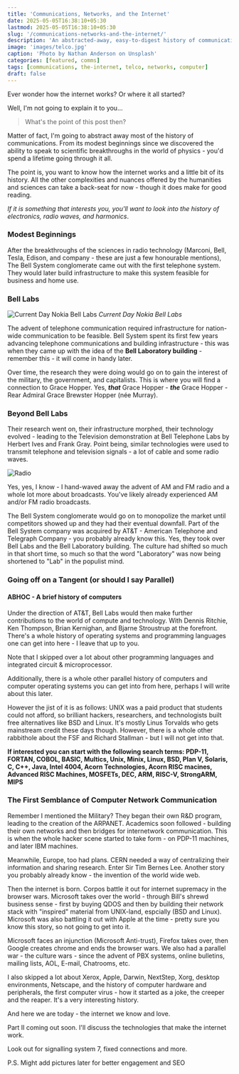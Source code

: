 ```yaml
---
title: 'Communications, Networks, and the Internet'
date: 2025-05-05T16:38:10+05:30
lastmod: 2025-05-05T16:38:10+05:30
slug: '/communications-networks-and-the-internet/'
description: 'An abstracted-away, easy-to-digest history of communications and the evolution of the internet'
image: 'images/telco.jpg'
caption: 'Photo by Nathan Anderson on Unsplash'
categories: [featured, comms]
tags: [communications, the-internet, telco, networks, computer]
draft: false
---
```

Ever wonder how the internet works? Or where it all started?

Well, I'm not going to explain it to you...

> What's the point of this post then?

Matter of fact, I'm going to abstract away most of the history of communications. From its modest beginnings since we discovered the ability to speak to scientific breakthroughs in the world of physics - you'd spend a lifetime going through it all.

The point is, you want to know how the internet works and a little bit of its history. All the other complexities and nuances offered by the humanities and sciences can take a back-seat for now - though it does make for good reading.

*If it is something that interests you, you'll want to look into the history of electronics, radio waves, and harmonics*.

### Modest Beginnings

After the breakthroughs of the sciences in radio technology (Marconi, Bell, Tesla, Edison, and company - these are just a few honourable mentions), The Bell System conglomerate came out with the first telephone system. They would later build infrastructure to make this system feasible for business and home use.

### Bell Labs

![Current Day Nokia Bell Labs](https://www.nokia.com/sites/default/files/2024-11/mh_drone_front-side_1.width-640.format-webp.jpeg?height=246&width=437)
*Current Day Nokia Bell Labs*

The advent of telephone communication required infrastructure for nation-wide communication to be feasible. Bell System spent its first few years advancing telephone communications and building infrastructure - this was when they came up with the idea of the **Bell Laboratory building** - remember this - it will come in handy later.

Over time, the research they were doing would go on to gain the interest of the military, the government, and capitalists. This is where you will find a connection to Grace Hopper. Yes, *__that__* Grace Hopper - *__the__* Grace Hopper - Rear Admiral Grace Brewster Hopper (née Murray).

### Beyond Bell Labs

Their research went on, their infrastructure morphed, their technology evolved - leading to the Television demonstration at Bell Telephone Labs by Herbert Ives and Frank Gray. Point being, similar technologies were used to transmit telephone and television signals - a lot of cable and some radio waves.

![Radio](../../../images/radio.jpg)

Yes, yes, I know - I hand-waved away the advent of AM and FM radio and a whole lot more about broadcasts. You've likely already experienced AM and/or FM radio broadcasts.

The Bell System conglomerate would go on to monopolize the market until competitors showed up and they had their eventual downfall. Part of the Bell System company was acquired by AT&T - American Telephone and Telegraph Company - you probably already know this. Yes, they took over Bell Labs and the Bell Laboratory building. The culture had shifted so much in that short time, so much so that the word "Laboratory" was now being shortened to "Lab" in the populist mind.

### Going off on a Tangent (or should I say Parallel)
#### ABHOC - A brief history of computers

Under the direction of AT&T, Bell Labs would then make further contributions to the world of compute and technology. With Dennis Ritchie, Ken Thompson, Brian Kernighan, and Bjarne Stroustrup at the forefront. There's a whole history of operating systems and programming languages one can get into here - I leave that up to you.

Note that I skipped over a lot about other programming languages and integrated circuit & microprocessor.

Additionally, there is a whole other parallel history of computers and computer operating systems you can get into from here, perhaps I will write about this later.

However the jist of it is as follows: UNIX was a paid product that students could not afford, so brilliant hackers, researchers, and technologists built free alternatives like BSD and Linux. It's mostly Linus Torvalds who gets mainstream credit these days though. However, there is a whole other rabbithole about the FSF and Richard Stallman - but I will not get into that.

**If interested you can start with the following search terms: PDP-11, FORTAN, COBOL, BASIC, Multics, Unix, Minix, Linux, BSD, Plan V, Solaris, C, C++, Java, Intel 4004, Acorn Technologies, Acorn RISC macines, Advanced RISC Machines, MOSFETs, DEC, ARM, RISC-V, StrongARM, MIPS**

### The First Semblance of Computer Network Communication

Remember I mentioned the Military? They began their own R&D program, leading to the creation of the ARPANET. Academics soon followed - building their own networks and then bridges for internetwork communication. This is when the whole hacker scene started to take form - on PDP-11 machines, and later IBM machines.

Meanwhile, Europe, too had plans. CERN needed a way of centralizing their information and sharing research. Enter Sir Tim Bernes Lee. Another story you probably already know - the invention of the world wide web.

Then the internet is born. Corpos battle it out for internet supremacy in the browser wars. Microsoft takes over the world - through Bill's shrewd business sense - first by buying QDOS and then by building their network stack with "inspired" material from UNIX-land, espcially (BSD and Linux). Microsoft was also battling it out with Apple at the time - pretty sure you know this story, so not going to get into it.

Microsoft faces an injunction (Microsoft Anti-trust), Firefox takes over, then Google creates chrome and ends the browser wars. We also had a parallel war - the culture wars - since the advent of PBX systems, online bulletins, mailing lists, AOL, E-mail, Chatrooms, etc.

I also skipped a lot about Xerox, Apple, Darwin, NextStep, Xorg, desktop environments, Netscape, and the history of computer hardware and peripherals, the first computer virus - how it started as a joke, the creeper and the reaper. It's a very interesting history.

And here we are today - the internet we know and love.

Part II coming out soon. I'll discuss the technologies that make the internet work.

Look out for signalling system 7, fixed connections and more.

P.S. Might add pictures later for better engagement and SEO
